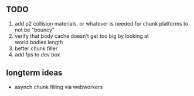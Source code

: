 ## TODO

1. add p2 collision materials, or whatever is needed for chunk platforms to not be "bouncy"
2. verify that body cache doesn't get too big by looking at world.bodies.length
3. better chunk filler
4. add fps to dev box

## longterm ideas
- asynch chunk filling via webworkers